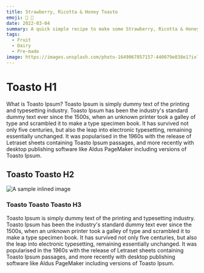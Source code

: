 ```yaml
---
title: Strawberry, Ricotta & Honey Toasto
emoji: 🍓 🍯
date: 2022-03-04
summary: A quick simple recipe to make some Strawberry, Ricotta & Honey Toasto
tags:
  - Fruit
  - Dairy
  - Pre-made
image: https://images.unsplash.com/photo-1649067857157-440079e838e1?ixlib=rb-1.2.1&ixid=MnwxMjA3fDB8MHxwaG90by1wYWdlfHx8fGVufDB8fHx8&auto=format&fit=crop&w=902&q=80  
---
```


# Toasto H1

What is Toasto Ipsum?
Toasto Ipsum is simply dummy text of the printing and typesetting industry. Toasto Ipsum has been the industry's standard dummy text ever since the 1500s, when an unknown printer took a galley of type and scrambled it to make a type specimen book. It has survived not only five centuries, but also the leap into electronic typesetting, remaining essentially unchanged. It was popularised in the 1960s with the release of Letraset sheets containing Toasto Ipsum passages, and more recently with desktop publishing software like Aldus PageMaker including versions of Toasto Ipsum.

## Toasto Toasto H2
![A sample inlined image](https://images.unsplash.com/photo-1565299624946-b28f40a0ae38?ixlib=rb-1.2.1&ixid=MnwxMjA3fDB8MHxwaG90by1wYWdlfHx8fGVufDB8fHx8&auto=format&fit=crop&w=781&q=80)

### Toasto Toasto Toasto H3
Toasto Ipsum is simply dummy text of the printing and typesetting industry. Toasto Ipsum has been the industry's standard dummy text ever since the 1500s, when an unknown printer took a galley of type and scrambled it to make a type specimen book. It has survived not only five centuries, but also the leap into electronic typesetting, remaining essentially unchanged. It was popularised in the 1960s with the release of Letraset sheets containing Toasto Ipsum passages, and more recently with desktop publishing software like Aldus PageMaker including versions of Toasto Ipsum.